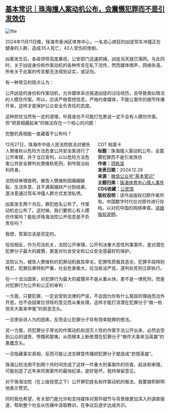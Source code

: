 <!--1735387631000-->
[基本常识｜珠海撞人案动机公布，会震慑犯罪而不是引发效仿](https://chinadigitaltimes.net/chinese/714460.html)
------

<p><img decoding="async" src="https://chinadigitaltimes.net/chinese/files/2024/12/image-1735387527376.png" alt="file"></p><p>2024年11月11日晚，珠海市香洲区体育中心，一名丧心病狂的凶徒驾车冲撞正在健身的人群，造成35人死亡，43人受伤的惨剧。</p><p>凶案发生后，各级领导高度重视，公安部门迅速抓捕，凶徒当天就已落网。与此同时，关于凶徒身份和作案动机的各种传言在私下流传，然而媒体噤声，网络失语，所有关于此案的传言都无法得到证实，或证伪。</p><p>有一种常见的观点认为：</p><p>公开凶徒的身份和作案动机，允许媒体采访报道凶徒的过往经历，会导致类似情况的人模仿作案。所以，应该严格管控信息，严格约束媒体，不能让案件的细节传播开来，这样才是保护公众安全负责任的态度。</p><p>这种担忧当然有一定的道理，毕竟谁也不可能打包票说一定不会有人模仿作案。但“把真相藏起来”的做法存在一个核心的问题：</p><p>完整的真相能一直藏着不公布吗？</p><div style="width:42%;float:right;padding-left:20px;"><div class="su-spoiler su-spoiler-style-fancy su-spoiler-icon-chevron-circle" data-scroll-offset="0" data-anchor-in-url="no"><div class="su-spoiler-title" tabindex="0" role="button"><span class="su-spoiler-icon"></span>CDT 档案卡</div><div class="su-spoiler-content su-u-clearfix su-u-trim"><strong>标题：</strong>珠海撞人案动机公布，会震慑犯罪而不是引发效仿<br><strong>作者：</strong><a href="https://chinadigitaltimes.net/space/基本常识" target="_blank">项栋梁</a><br><strong>发表日期：</strong>2024.12.28<br><strong>来源：</strong><a href="https://web.archive.org/web/*/https://mp.weixin.qq.com/s/zuvQsfkgCwJOpslzhstuHA" target="_blank">微信公众号“基本常识”</a><br><strong>主题归类：</strong><a href="https://chinadigitaltimes.net/space/珠海体育中心撞人事件" target="_blank">珠海体育中心撞人事件</a><br><strong>CDS收藏：</strong><a href="https://chinadigitaltimes.net/space/%E5%85%AC%E6%B0%91%E9%A6%86" target="_blank" rel="noopener">公民馆</a><br><strong>版权说明：</strong>该作品版权归原作者所有。中国数字时代仅对原作进行存档，以对抗中国的网络审查。<a href="https://chinadigitaltimes.net/chinese/copyright">详细版权说明</a>。</div></div></div><p>12月27日，珠海市中级人民法院依法对被告人樊维秋以危险方法危害公共安全案进行了公开审理，并于当日宣判，以以危险方法危害公共安全罪判处樊维秋死刑，剥夺政治权利终身。</p><p>法院经审理查明，被告人樊维秋因婚姻破裂、生活失意，且不满离婚财产分割结果，遂决意通过驾车冲撞人群方式发泄私愤。</p><p>凶案发生两个月后，罪犯姓名公布了，作案动机也公布了。这时候，我们要担心有人模仿作案吗？能批评珠海法院公开信息是不负责任吗？</p><p>我想，答案应该是否定的。</p><p>恰恰相反，作为司法机关，法院公开审理，公开判决重大恶性刑事案件，是对潜在犯罪分子最大的威慑，更是对社会安全和公众安全感最好的保护。</p><p>法院认为，被告人樊维秋的犯罪动机极其卑劣，犯罪性质极其恶劣，犯罪手段特别残忍，犯罪后果特别严重，社会危害极大，应当依法严惩，遂判处死刑立即执行。</p><p>在一个法治国家，对犯罪行为最大的威慑并不是从重从快，更不是一律死刑，而是对犯罪行为公开和公正的审判：</p><p>一方面，只要犯罪，一定会受到法律的严惩，不会因为你有什么冤屈的理由而法外开恩，也不会因某位领导的意见而从重处理，这样才能打消潜在犯罪分子“做一桩惊天大案来申冤”的邪恶念头。</p><p>一旦掺杂进人为的因素，反而会让犯罪分子存有侥幸脱罪的想法。</p><p>另一方面，将犯罪分子卑劣的作案动机和泯灭人性的作案手法公开出来，必然会受到公众的谴责、愤慨和鄙夷，从而根本上断绝潜在犯罪分子“做件大事来当英雄”的愚蠢念头。</p><p>一旦隐藏事实真相，反而可能让流言肆意传播把犯罪分子塑造成“悲情英雄”。</p><p>珠海公检法用不到两个月时间完成了这样一件重大刑事案件的侦查、起诉和审理，可能创造了近年来同类案件的最快纪录。是好是坏，我持保留意见。</p><p>对于珠海法院（在上级授意之下）公开罪犯姓名和作案动机的做法，我要旗帜鲜明地表示赞赏。</p><p>同时我也希望，有关部门能允许和支持媒体对案件细节与背景做更加深入的调查报道，帮助整个社会从伤痛中汲取教训，在争议后逐步达成共识。</p><div class="addtoany_share_save_container addtoany_content addtoany_content_bottom"><div class="a2a_kit a2a_kit_size_32 addtoany_list" data-a2a-url="https://chinadigitaltimes.net/chinese/714460.html" data-a2a-title="基本常识｜珠海撞人案动机公布，会震慑犯罪而不是引发效仿"><a class="a2a_button_facebook" href="https://www.addtoany.com/add_to/facebook?linkurl=https%3A%2F%2Fchinadigitaltimes.net%2Fchinese%2F714460.html&amp;linkname=%E5%9F%BA%E6%9C%AC%E5%B8%B8%E8%AF%86%EF%BD%9C%E7%8F%A0%E6%B5%B7%E6%92%9E%E4%BA%BA%E6%A1%88%E5%8A%A8%E6%9C%BA%E5%85%AC%E5%B8%83%EF%BC%8C%E4%BC%9A%E9%9C%87%E6%85%91%E7%8A%AF%E7%BD%AA%E8%80%8C%E4%B8%8D%E6%98%AF%E5%BC%95%E5%8F%91%E6%95%88%E4%BB%BF" title="Facebook" rel="nofollow noopener" target="_blank"></a><a class="a2a_button_twitter" href="https://www.addtoany.com/add_to/twitter?linkurl=https%3A%2F%2Fchinadigitaltimes.net%2Fchinese%2F714460.html&amp;linkname=%E5%9F%BA%E6%9C%AC%E5%B8%B8%E8%AF%86%EF%BD%9C%E7%8F%A0%E6%B5%B7%E6%92%9E%E4%BA%BA%E6%A1%88%E5%8A%A8%E6%9C%BA%E5%85%AC%E5%B8%83%EF%BC%8C%E4%BC%9A%E9%9C%87%E6%85%91%E7%8A%AF%E7%BD%AA%E8%80%8C%E4%B8%8D%E6%98%AF%E5%BC%95%E5%8F%91%E6%95%88%E4%BB%BF" title="Twitter" rel="nofollow noopener" target="_blank"></a><a class="a2a_button_telegram" href="https://www.addtoany.com/add_to/telegram?linkurl=https%3A%2F%2Fchinadigitaltimes.net%2Fchinese%2F714460.html&amp;linkname=%E5%9F%BA%E6%9C%AC%E5%B8%B8%E8%AF%86%EF%BD%9C%E7%8F%A0%E6%B5%B7%E6%92%9E%E4%BA%BA%E6%A1%88%E5%8A%A8%E6%9C%BA%E5%85%AC%E5%B8%83%EF%BC%8C%E4%BC%9A%E9%9C%87%E6%85%91%E7%8A%AF%E7%BD%AA%E8%80%8C%E4%B8%8D%E6%98%AF%E5%BC%95%E5%8F%91%E6%95%88%E4%BB%BF" title="Telegram" rel="nofollow noopener" target="_blank"></a><a class="a2a_button_reddit" href="https://www.addtoany.com/add_to/reddit?linkurl=https%3A%2F%2Fchinadigitaltimes.net%2Fchinese%2F714460.html&amp;linkname=%E5%9F%BA%E6%9C%AC%E5%B8%B8%E8%AF%86%EF%BD%9C%E7%8F%A0%E6%B5%B7%E6%92%9E%E4%BA%BA%E6%A1%88%E5%8A%A8%E6%9C%BA%E5%85%AC%E5%B8%83%EF%BC%8C%E4%BC%9A%E9%9C%87%E6%85%91%E7%8A%AF%E7%BD%AA%E8%80%8C%E4%B8%8D%E6%98%AF%E5%BC%95%E5%8F%91%E6%95%88%E4%BB%BF" title="Reddit" rel="nofollow noopener" target="_blank"></a><a class="a2a_button_whatsapp" href="https://www.addtoany.com/add_to/whatsapp?linkurl=https%3A%2F%2Fchinadigitaltimes.net%2Fchinese%2F714460.html&amp;linkname=%E5%9F%BA%E6%9C%AC%E5%B8%B8%E8%AF%86%EF%BD%9C%E7%8F%A0%E6%B5%B7%E6%92%9E%E4%BA%BA%E6%A1%88%E5%8A%A8%E6%9C%BA%E5%85%AC%E5%B8%83%EF%BC%8C%E4%BC%9A%E9%9C%87%E6%85%91%E7%8A%AF%E7%BD%AA%E8%80%8C%E4%B8%8D%E6%98%AF%E5%BC%95%E5%8F%91%E6%95%88%E4%BB%BF" title="WhatsApp" rel="nofollow noopener" target="_blank"></a><a class="a2a_button_email" href="https://www.addtoany.com/add_to/email?linkurl=https%3A%2F%2Fchinadigitaltimes.net%2Fchinese%2F714460.html&amp;linkname=%E5%9F%BA%E6%9C%AC%E5%B8%B8%E8%AF%86%EF%BD%9C%E7%8F%A0%E6%B5%B7%E6%92%9E%E4%BA%BA%E6%A1%88%E5%8A%A8%E6%9C%BA%E5%85%AC%E5%B8%83%EF%BC%8C%E4%BC%9A%E9%9C%87%E6%85%91%E7%8A%AF%E7%BD%AA%E8%80%8C%E4%B8%8D%E6%98%AF%E5%BC%95%E5%8F%91%E6%95%88%E4%BB%BF" title="Email" rel="nofollow noopener" target="_blank"></a><a class="a2a_button_copy_link" href="https://www.addtoany.com/add_to/copy_link?linkurl=https%3A%2F%2Fchinadigitaltimes.net%2Fchinese%2F714460.html&amp;linkname=%E5%9F%BA%E6%9C%AC%E5%B8%B8%E8%AF%86%EF%BD%9C%E7%8F%A0%E6%B5%B7%E6%92%9E%E4%BA%BA%E6%A1%88%E5%8A%A8%E6%9C%BA%E5%85%AC%E5%B8%83%EF%BC%8C%E4%BC%9A%E9%9C%87%E6%85%91%E7%8A%AF%E7%BD%AA%E8%80%8C%E4%B8%8D%E6%98%AF%E5%BC%95%E5%8F%91%E6%95%88%E4%BB%BF" title="Copy Link" rel="nofollow noopener" target="_blank"></a><a class="a2a_dd addtoany_share_save addtoany_share" href="https://www.addtoany.com/share"></a></div></div>
